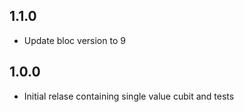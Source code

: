 ## 1.1.0
* Update bloc version to 9

## 1.0.0
* Initial relase containing single value cubit and tests
